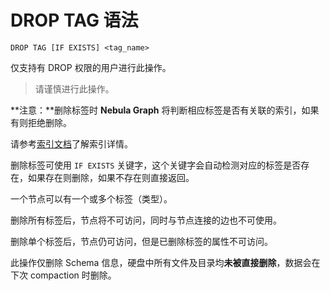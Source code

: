 # DROP TAG 语法

```ngql
DROP TAG [IF EXISTS] <tag_name>
```

仅支持有 DROP 权限的用户进行此操作。
> 请谨慎进行此操作。

**注意：**删除标签时 **Nebula Graph** 将判断相应标签是否有关联的索引，如果有则拒绝删除。

请参考[索引文档](index.md)了解索引详情。

删除标签可使用 `IF EXISTS` 关键字，这个关键字会自动检测对应的标签是否存在，如果存在则删除，如果不存在则直接返回。

一个节点可以有一个或多个标签（类型）。

删除所有标签后，节点将不可访问，同时与节点连接的边也不可使用。

删除单个标签后，节点仍可访问，但是已删除标签的属性不可访问。

此操作仅删除 Schema 信息，硬盘中所有文件及目录均**未被直接删除**，数据会在下次 compaction 时删除。
